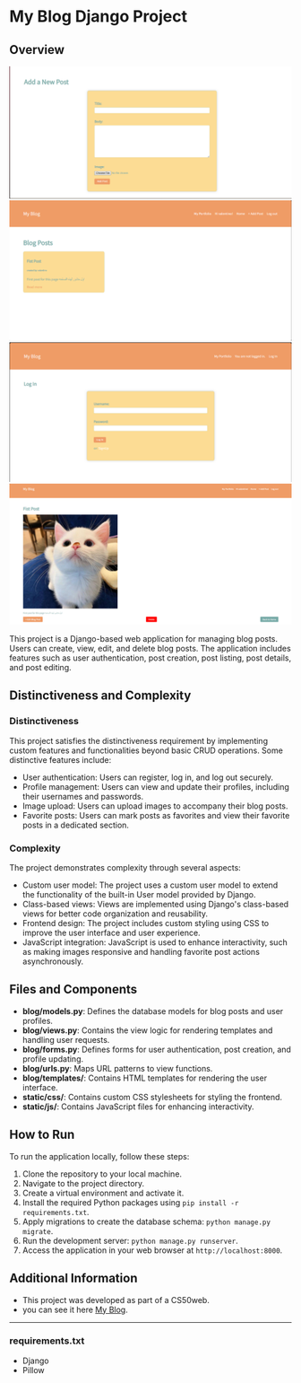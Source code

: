# My Blog Django Project

## Overview
![Adding Post](./addpost.png)  
![Home Page](./homepage.png)  
![Log in](./login.png)
![Post](./post.png)  

This project is a Django-based web application for managing blog posts. Users can create, view, edit, and delete blog posts. The application includes features such as user authentication, post creation, post listing, post details, and post editing.

## Distinctiveness and Complexity

### Distinctiveness

This project satisfies the distinctiveness requirement by implementing custom features and functionalities beyond basic CRUD operations. Some distinctive features include:

- User authentication: Users can register, log in, and log out securely.
- Profile management: Users can view and update their profiles, including their usernames and passwords.
- Image upload: Users can upload images to accompany their blog posts.
- Favorite posts: Users can mark posts as favorites and view their favorite posts in a dedicated section.

### Complexity

The project demonstrates complexity through several aspects:

- Custom user model: The project uses a custom user model to extend the functionality of the built-in User model provided by Django.
- Class-based views: Views are implemented using Django's class-based views for better code organization and reusability.
- Frontend design: The project includes custom styling using CSS to improve the user interface and user experience.
- JavaScript integration: JavaScript is used to enhance interactivity, such as making images responsive and handling favorite post actions asynchronously.

## Files and Components

- **blog/models.py**: Defines the database models for blog posts and user profiles.
- **blog/views.py**: Contains the view logic for rendering templates and handling user requests.
- **blog/forms.py**: Defines forms for user authentication, post creation, and profile updating.
- **blog/urls.py**: Maps URL patterns to view functions.
- **blog/templates/**: Contains HTML templates for rendering the user interface.
- **static/css/**: Contains custom CSS stylesheets for styling the frontend.
- **static/js/**: Contains JavaScript files for enhancing interactivity.

## How to Run

To run the application locally, follow these steps:

1. Clone the repository to your local machine.
2. Navigate to the project directory.
3. Create a virtual environment and activate it.
4. Install the required Python packages using `pip install -r requirements.txt`.
5. Apply migrations to create the database schema: `python manage.py migrate`.
6. Run the development server: `python manage.py runserver`.
7. Access the application in your web browser at `http://localhost:8000`.

## Additional Information

- This project was developed as part of a CS50web.
- you can see it here [My Blog](https://atef39.pythonanywhere.com).

---

### requirements.txt
- Django
- Pillow
